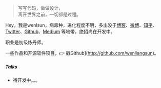 > 写写代码，做做设计，  
> 离开世界之前，一切都是过程。

Hey，我是wenlsun，病毒种，进化程度不明，多出没于[博客](https://huangxuan.me)、[微博](weibo.com/huxpro)、[知乎](https://www.zhihu.com/people/huxpro/pins/posts)、[Twitter](https://twitter.com/Huxpro/)、[Github](http://github.com/huxpro)、[Medium](https://medium.com/@Huxpro) 等地带，绝招尚在开发中。

职业是初级炼丹师。

一些作品和开源软件项目，👉 戳Github](http://github.com/wenliangsun)。 


##### Talks

+ 待开发中。。。


